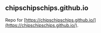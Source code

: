 ## chipschipschips.github.io

Repo for [https://chipschipschips.github.io/](https://chipschipschips.github.io/).
